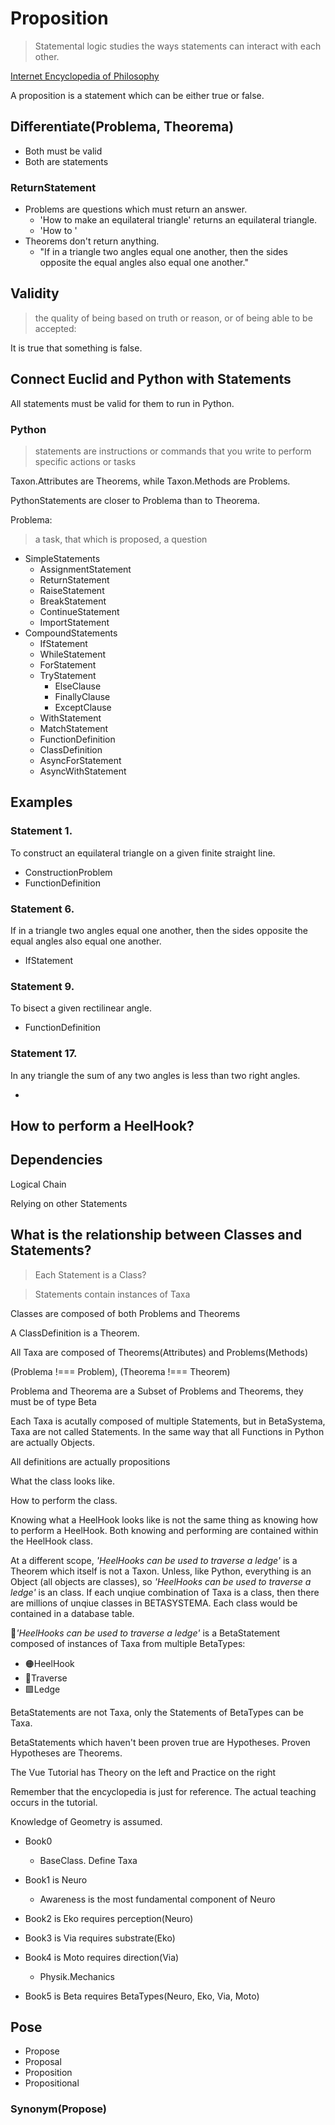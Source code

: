 # Proposition

> Statemental logic studies the ways statements can interact with each other.

[Internet Encyclopedia of Philosophy](https://iep.utm.edu/propositional-logic-sentential-logic/)

A proposition is a statement which can be either true or false.

## Differentiate(Problema, Theorema)

- Both must be valid
- Both are statements

### ReturnStatement

- Problems are questions which must return an answer.
    - 'How to make an equilateral triangle' returns an equilateral triangle.
    - 'How to '
- Theorems don't return anything.
    - "If in a triangle two angles equal one another, then the sides opposite the equal angles also equal one another."

## Validity

> the quality of being based on truth or reason, or of being able to be accepted:

It is true that something is false.

## Connect Euclid and Python with Statements

All statements must be valid for them to run in Python.

### Python

> statements are instructions or commands that you write to perform specific actions or tasks

Taxon.Attributes are Theorems, while Taxon.Methods are Problems.

PythonStatements are closer to Problema than to Theorema.

Problema:
> a task, that which is proposed, a question

- SimpleStatements
    - AssignmentStatement
    - ReturnStatement
    - RaiseStatement
    - BreakStatement
    - ContinueStatement
    - ImportStatement
- CompoundStatements
    - IfStatement
    - WhileStatement
    - ForStatement
    - TryStatement
        - ElseClause
        - FinallyClause
        - ExceptClause
    - WithStatement
    - MatchStatement
    - FunctionDefinition
    - ClassDefinition
    - AsyncForStatement
    - AsyncWithStatement

<!-- Each Statement has a number. New propositions will be added, so how to number them? -->

## Examples

### Statement 1.

To construct an equilateral triangle on a given finite straight line.

- ConstructionProblem
- FunctionDefinition

### Statement 6.

If in a triangle two angles equal one another, then the sides opposite the equal angles also equal one another.

- IfStatement

### Statement 9.

To bisect a given rectilinear angle.

- FunctionDefinition

### Statement 17.

In any triangle the sum of any two angles is less than two right angles.

-

## How to perform a HeelHook?

## Dependencies

Logical Chain

Relying on other Statements

## What is the relationship between Classes and Statements?

> Each Statement is a Class?

> Statements contain instances of Taxa

Classes are composed of both Problems and Theorems

A ClassDefinition is a Theorem.

All Taxa are composed of Theorems(Attributes) and Problems(Methods)

(Problema !=== Problem), (Theorema !=== Theorem)

Problema and Theorema are a Subset of Problems and Theorems, they must be of type Beta

Each Taxa is acutally composed of multiple Statements, but in BetaSystema, Taxa are not called Statements. In the same way that all Functions in Python are actually Objects.

All definitions are actually propositions

What the class looks like.

How to perform the class.

Knowing what a HeelHook looks like is not the same thing as knowing how to perform a HeelHook. Both knowing and performing are contained within the HeelHook class.

At a different scope, *'HeelHooks can be used to traverse a ledge'* is a Theorem which itself is not a Taxon. Unless, like Python, everything is an Object (all objects are classes), so *'HeelHooks can be used to traverse a ledge'* is an class. If each unqiue combination of Taxa is a class, then there are millions of unqiue classes in BETASYSTEMA. Each class would be contained in a database table.

🔷<beta>*'HeelHooks can be used to traverse a ledge'*</beta> is a BetaStatement composed of instances of Taxa from multiple BetaTypes:

- 🟠<moto>HeelHook</moto>
- 🔻<via>Traverse</via>
- 🟩<eko>Ledge</eko>

BetaStatements are not Taxa, only the Statements of BetaTypes can be Taxa.

BetaStatements which haven't been proven true are Hypotheses. Proven Hypotheses are Theorems.

The Vue Tutorial has Theory on the left and Practice on the right

Remember that the encyclopedia is just for reference. The actual teaching occurs in the tutorial.

Knowledge of Geometry is assumed.

- Book0
    - BaseClass. Define Taxa

- Book1 is Neuro
    - Awareness is the most fundamental component of Neuro

- Book2 is Eko requires perception(Neuro)

- Book3 is Via requires substrate(Eko)

- Book4 is Moto requires direction(Via)
    - Physik.Mechanics

- Book5 is Beta requires BetaTypes(Neuro, Eko, Via, Moto)

## Pose

- Propose
- Proposal
- Proposition
- Propositional

### Synonym(Propose)
